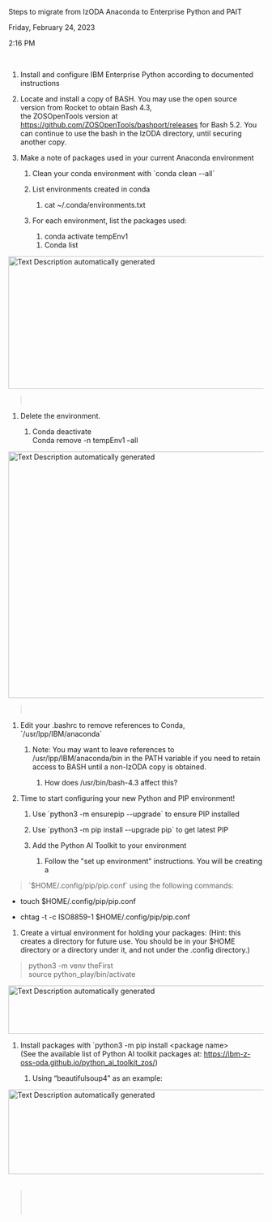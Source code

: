 Steps to migrate from IzODA Anaconda to Enterprise Python and PAIT

Friday, February 24, 2023

2:16 PM

 

1.  Install and configure IBM Enterprise Python according to documented
    instructions

2.  Locate and install a copy of BASH. You may use the open source
    version from Rocket to obtain Bash 4.3,  
    the ZOSOpenTools version at
    <https://github.com/ZOSOpenTools/bashport/releases> for Bash 5.2.
    You can continue to use the bash in the IzODA directory, until
    securing another copy.

3.  Make a note of packages used in your current Anaconda environment

    1.  Clean your conda environment with \`conda clean --all\`

    2.  List environments created in conda

        1.  cat \~/.conda/environments.txt

    3.  For each environment, list the packages used:

        1.  conda activate tempEnv1

        <!-- -->

        1.  Conda list

<img src="media/image1.tmp" style="width:6.5in;height:2.71597in" alt="Text Description automatically generated" />

>  

1.  Delete the environment.

    1.  Conda deactivate  
        Conda remove -n tempEnv1 –all

<img src="media/image2.tmp" style="width:6.5in;height:5.06875in" alt="Text Description automatically generated" />

>  

1.  Edit your .bashrc to remove references to Conda,
    \`/usr/lpp/IBM/anaconda\`

    1.  Note: You may want to leave references to
        /usr/lpp/IBM/anaconda/bin in the PATH variable if you need to
        retain access to BASH until a non-IzODA copy is obtained.

        1.  How does /usr/bin/bash-4.3 affect this?

2.  Time to start configuring your new Python and PIP environment!

    1.  Use \`python3 -m ensurepip --upgrade\` to ensure PIP installed

    2.  Use \`python3 -m pip install --upgrade pip\` to get latest PIP

    3.  Add the Python AI Toolkit to your environment

        1.  Follow the "set up environment" instructions. You will be
            creating a

> \`$HOME/.config/pip/pip.conf\` using the following commands:

-   touch $HOME/.config/pip/pip.conf

-   chtag -t -c ISO8859-1 $HOME/.config/pip/pip.conf

1.  Create a virtual environment for holding your packages: (Hint: this
    creates a directory for future use. You should be in your $HOME
    directory or a directory under it, and not under the .config
    directory.)

> python3 -m venv theFirst  
> source python\_play/bin/activate

<img src="media/image3.tmp" style="width:6.5in;height:0.98681in" alt="Text Description automatically generated" />

1.  Install packages with \`python3 -m pip install &lt;package
    name&gt;  
    (See the available list of Python AI toolkit packages at:
    <https://ibm-z-oss-oda.github.io/python_ai_toolkit_zos/>)

    1.  Using “beautifulsoup4” as an example:

<img src="media/image4.tmp" style="width:8.65111in;height:1.73958in" alt="Text Description automatically generated" /> 

>  
>
>  
